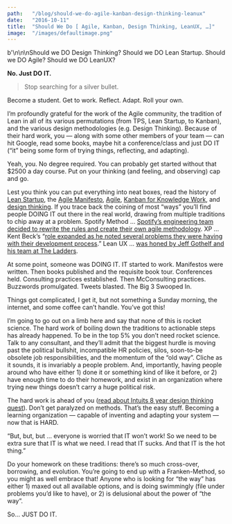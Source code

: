 ```yaml
---
path:	"/blog/should-we-do-agile-kanban-design-thinking-leanux"
date:	"2016-10-11"
title:	"Should We Do [ Agile, Kanban, Design Thinking, LeanUX, …]"
image:	"/images/defaultimage.png"
---
```


b'\n\n\nShould we DO Design Thinking? Should we DO Lean Startup. Should we DO Agile? Should we DO LeanUX?

**No. Just DO IT.**


> [](https://twitter.com/practicingdev/status/785986850787725317)Stop searching for a silver bullet.

Become a student. Get to work. Reflect. Adapt. Roll your own.

I’m profoundly grateful for the work of the Agile community, the tradition of Lean in all of its various permutations (from TPS, Lean Startup, to Kanban), and the various design methodologies (e.g. Design Thinking). Because of their hard work, you — along with some other members of your team — can hit Google, read some books, maybe hit a conference/class and just DO IT (“it” being some form of trying things, reflecting, and adapting).

Yeah, you. No degree required. You can probably get started without that $2500 a day course. Put on your thinking (and feeling, and observing) cap and go.

Lest you think you can put everything into neat boxes, read the history of [Lean Startup](http://www.salimvirani.com/the-history-of-leanstartup-and-how-to-make-sense-of-it-all/), the [Agile Manifesto](http://agilemanifesto.org/history.html), [Agile](http://techbeacon.com/agility-beyond-history%E2%80%94-legacy%E2%80%94-agile-development), [Kanban for Knowledge Work](http://www.djaa.com/brief-history-kanban-knowledge-work), and [design thinking](https://en.wikipedia.org/wiki/Design_thinking#History). If you trace back the coining of most “ways” you’ll find people DOING IT out there in the real world, drawing from multiple traditions to chip away at a problem. Spotify Method … [Spotify’s engineering team decided to rewrite the rules and create their own agile methodology](http://reqtest.com/blog/how-spotify-does-agile-a-look-at-the-spotify-engineering-culture/). XP … Kent Beck’s “[role expanded as he noted several problems they were having with their development process](https://en.wikipedia.org/wiki/Extreme_programming#Origins).” Lean UX … [was honed by Jeff Gothelf and his team at The Ladders](http://www.startuplessonslearned.com/2011/05/case-study-lean-ux-at-work.html).

At some point, someone was DOING IT. IT started to work. Manifestos were written. Then books published and the requisite book tour. Conferences held. Consulting practices established. Then McConsulting practices. Buzzwords promulgated. Tweets blasted. The Big 3 Swooped In.

Things got complicated, I get it, but not something a Sunday morning, the internet, and some coffee can’t handle. You’ve got this!

I’m going to go out on a limb here and say that none of this is rocket science. The hard work of boiling down the traditions to actionable steps has already happened. To be in the top 5% you don’t need rocket science. Talk to any consultant, and they’ll admit that the biggest hurdle is moving past the political bullshit, incompatible HR policies, silos, soon-to-be obsolete job responsibilities, and the momentum of the “old way”. Cliche as it sounds, it is invariably a people problem. And, importantly, having people around who have either 1) done it or something kind of like it before, or 2) have enough time to do their homework, and exist in an organization where trying new things doesn’t carry a huge political risk.

The hard work is ahead of you ([read about Intuits 8 year design thinking quest](https://hbr.org/2015/01/intuits-ceo-on-building-a-design-driven-company)). Don’t get paralyzed on methods. That’s the easy stuff. Becoming a learning organization — capable of inventing and adapting your system — now that is HARD.

“But, but, but … everyone is worried that IT won’t work! So we need to be extra sure that IT is what we need. I read that IT sucks. And that IT is the hot thing.”

Do your homework on these traditions: there’s so much cross-over, borrowing, and evolution. You’re going to end up with a Franken-Method, so you might as well embrace that! Anyone who is looking for “the way” has either 1) maxed out all available options, and is doing swimmingly (file under problems you’d like to have), or 2) is delusional about the power of “the way”.

So… JUST DO IT.

